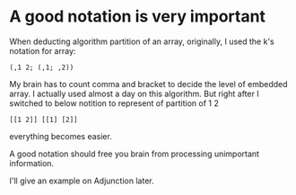 # A good notation is very important
When deducting algorithm partition of an array, originally, I used the k's notation for array:

    (,1 2; (,1; ,2))
My brain has to count comma and bracket to decide the level of embedded array. I actually used almost a day on this
algorithm. But right after I switched to below notition to represent of partition of 1 2

    [[1 2]] [[1] [2]]
everything becomes easier.

A good notation should free you brain from processing unimportant information.

I'll give an example on Adjunction later.
